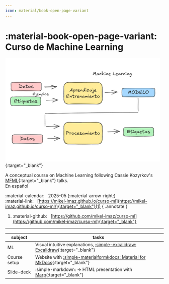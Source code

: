 ```yaml
---
icon: material/book-open-page-variant
---
```


# :material-book-open-page-variant: &nbsp; Curso de Machine Learning

[![](../imgs/curso_ml.png)](https://mikel-imaz.github.io/curso-ml/){:target="_blank"}

A conceptual course on Machine Learning following Cassie Kozyrkov's [MFML](https://www.youtube.com/watch?v=1vkb7BCMQd0){:target="_blank"} talks.  
En español

:material-calendar: &nbsp; 2025-05 (:material-arrow-right:)  
:material-link: &nbsp; [https://mikel-imaz.github.io/curso-ml](https://mikel-imaz.github.io/curso-ml/){:target="_blank"}(1)
{ .annotate }

1. :material-github: &nbsp; [https://github.com/mikel-imaz/curso-ml](https://github.com/mikel-imaz/curso-ml){:target="_blank"}

---

|subject|tasks|
|-|-|
|ML|Visual intuitive explanations, [:simple-excalidraw: Excalidraw](https://excalidraw.com/){:target="_blank"}|
|Course setup|Website with [:simple-materialformkdocs: Material for MkDocs](https://squidfunk.github.io/mkdocs-material/){:target="_blank"}|
|Slide-deck|:simple-markdown: -> HTML presentation with [Marp](https://marp.app/){:target="_blank"}|